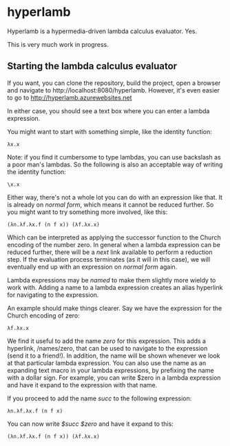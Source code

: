 # hyperlamb
Hyperlamb is a hypermedia-driven lambda calculus evaluator. Yes.

This is very much work in progress.

## Starting the lambda calculus evaluator
If you want, you can clone the repository, build the project, open a browser and navigate to http://localhost:8080/hyperlamb. However, it's even easier to go to http://hyperlamb.azurewebsites.net

In either case, you should see a text box where you can enter a lambda expression.

You might want to start with something simple, like the identity function:

```
λx.x
```

Note: if you find it cumbersome to type lambdas, you can use backslash as a poor man's lambdas. So the following is also an acceptable way of writing the identity function: 

```
\x.x
```

Either way, there's not a whole lot you can do with an expression like that. It is already on _normal form_, which means it cannot be reduced further. So you might want to try something more involved, like this:

```
(λn.λf.λx.f (n f x)) (λf.λx.x)
```

Which can be interpreted as applying the successor function to the Church encoding of the number zero. In general when a lambda expression can be reduced further, there will be a _next_ link available to perform a reduction step. If the evaluation process terminates (as it will in this case), we will eventually end up with an expression on _normal form_ again.

Lambda expressions may be _named_ to make them slightly more wieldy to work with. Adding a name to a lambda expression creates an alias hyperlink for navigating to the expression. 

An example should make things clearer. Say we have the expression for the Church encoding of zero:

```
λf.λx.x
```

We find it useful to add the name _zero_ for this expression. This adds a hyperlink, /names/zero, that can be used to navigate to the expression (send it to a friend!). In addition, the name will be shown whenever we look at that particular lambda expression. You can also use the name as an expanding text macro in your lambda expressions, by prefixing the name with a dollar sign. For example, you can write $zero in a lambda expression and have it expand to the expression with that name.

If you proceed to add the name _succ_ to the following expression:

```
λn.λf.λx.f (n f x)
```

You can now write *$succ $zero* and have it expand to this:

```
(λn.λf.λx.f (n f x)) (λf.λx.x)
```
